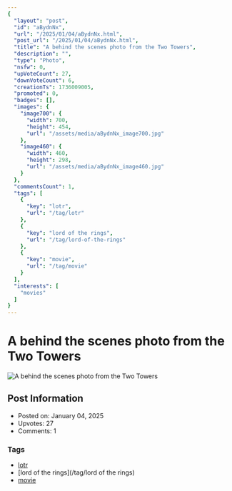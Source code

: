 ```yaml
---
{
  "layout": "post",
  "id": "aBydnNx",
  "url": "/2025/01/04/aBydnNx.html",
  "post_url": "/2025/01/04/aBydnNx.html",
  "title": "A behind the scenes photo from the Two Towers",
  "description": "",
  "type": "Photo",
  "nsfw": 0,
  "upVoteCount": 27,
  "downVoteCount": 6,
  "creationTs": 1736009005,
  "promoted": 0,
  "badges": [],
  "images": {
    "image700": {
      "width": 700,
      "height": 454,
      "url": "/assets/media/aBydnNx_image700.jpg"
    },
    "image460": {
      "width": 460,
      "height": 298,
      "url": "/assets/media/aBydnNx_image460.jpg"
    }
  },
  "commentsCount": 1,
  "tags": [
    {
      "key": "lotr",
      "url": "/tag/lotr"
    },
    {
      "key": "lord of the rings",
      "url": "/tag/lord-of-the-rings"
    },
    {
      "key": "movie",
      "url": "/tag/movie"
    }
  ],
  "interests": [
    "movies"
  ]
}
---
```


# A behind the scenes photo from the Two Towers

![A behind the scenes photo from the Two Towers](/assets/media/aBydnNx_image700.jpg)

## Post Information

- Posted on: January 04, 2025
- Upvotes: 27
- Comments: 1

### Tags

- [lotr](/tag/lotr)
- [lord of the rings](/tag/lord of the rings)
- [movie](/tag/movie)
